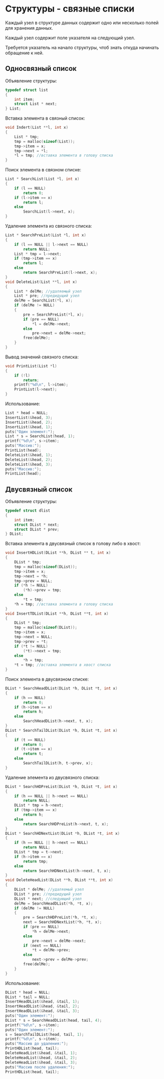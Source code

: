 # Структуры - связные списки

Каждый узел в структуре данных содержит одно или несколько полей для хранения данных.

Каждый узел содержит поле указателя на следующий узел.

Требуется указатель на начало структуры, чтоб знать откуда начинать обращение к ней.

## Односвязный список

Объявление структуры:
```c
typedef struct list
{
	int item;
	struct List * next;
} List;
```

Вставка элемента в связный список:
```c
void Indert(List **l, int x)
{
	List * tmp;
	tmp = malloc(sizeof(List));
	tmp->item = x;
	tmp->next = *l;
	*l = tmp; //вставка элемента в голову списка
}
```

Поиск элемента в связном списке:
```c
List * SearchList(List *l, int x)
{
	if (l == NULL)
		return 0;
	if (l->item == x)
		return l;
	else
		SearchList(l->next, x);
}
```

Удаление элемента из связного списка:
```c
List * SearchPreList(List *l, int x)
{
	if (l == NULL || l->next == NULL)
		return NULL;
	List * tmp = l->next;
	if (tmp->item == x)
		return l;
	else
		return SearchPreList(l->next, x);
}
void DeleteList(List **l, int x)
{
	List * delMe; //удаляемый узел
	List * pre; //предидущий узел
	delMe = SearchList(*l, x);
	if (delMe != NULL)
	{
		pre = SearchPreList(*l, x);
		if (pre == NULL)
			*l = delMe->next;
		else
			pre->next = delMe->next;
		free(delMe);
	}
}
```

Вывод значений связного списка:
```c
void PrintList(List *l)
{
	if (!l)
		return;
	printf("%d\n", l->item);
	PrintList(l->next);
}
```

Использование:
```c
List * head = NULL;
InsertList(&head, 3);
InsertList(&head, 2);
InsertList(&head, 1);
puts("Один элемент:");
List * s = SearchList(head, 1);
printf("%d\n", s->item);
puts("Массив:");
PrintList(head);
DeleteList(&head, 1);
DeleteList(&head, 2);
DeleteList(&head, 3);
puts("Массив:");
PrintList(head);
```

## Двусвязный список

Объявление структуры:
```c
typedef struct dlist
{
	int item;
	struct DList * next;
	struct DList * prev;
} DList;
```
Вставка элемента в двусвязный список в голову либо в хвост:
```c
void InsertHDList(DList **h, DList ** t, int x)
{
	DList * tmp;
	tmp = malloc(sizeof(DList));
	tmp->item = x;
	tmp->next = *h;
	tmp->prev = NULL;
	if (*h != NULL)
		(*h)->prev = tmp;
	else
		*t = tmp;
	*h = tmp; //вставка элемента в голову списка
}
void InsertTDList(DList **h, DList **t, int x)
{
	DList * tmp;
	tmp = malloc(sizeof(DList));
	tmp->item = x;
	tmp->next = NULL;
	tmp->prev = *t;
	if (*t != NULL)
		(*t)->next = tmp;
	else
		*h = tmp;
	*t = tmp; //вставка элемента в хвост списка
}
```
Поиск элемента в двусвязном списке:
```c
DList * SearchHeadDList(DList *h, DList *t, int x)
{
	if (h == NULL)
		return 0;
	if (h->item == x)
		return h;
	else
		SearchHeadDList(h->next, t, x);
}
DList * SearchTailDList(DList *h, DList *t, int x)
{
	if (t == NULL)
		return 0;
	if (t->item == x)
		return t;
	else
		SearchTailDList(h, t->prev, x);
}
```
Удаление элемента из двусвязного списка:
```c
DList * SearchHDPreList(DList *h, DList *t, int x)
{
	if (h == NULL || h->next == NULL)
		return NULL;
	DList * tmp = h->next;
	if (tmp->item == x)
		return h;
	else
		return SearchHDPreList(h->next, t, x);
}
DList * SearchHDNextList(DList *h, DList *t, int x)
{
	if (h == NULL || h->next == NULL)
		return NULL;
	DList * tmp = t->next;
	if (h->item == x)
		return tmp;
	else
		return SearchHDNextList(h->next, t, x);
}
void DeleteHeadList(DList **h, DList **t, int x)
{
	DList * delMe; //удаляемый узел
	DList * pre; //предидущий узел
	DList * next; //следующий узел
	delMe = SearchHeadDList(*h, *t, x);
	if (delMe != NULL)
	{
		pre = SearchHDPreList(*h, *t, x);
		next = SearchHDNextList(*h, *t, x);
		if (pre == NULL)
			*h = delMe->next;
		else
			pre->next = delMe->next;
		if (next == NULL)
			*t = delMe->prev;
		else
			next->prev = delMe->prev;
		free(delMe);
	}
}
```
Использование:
```c
DList * head = NULL;
DList * tail = NULL;
InsertHeadDList(&head, &tail, 1);
InsertHeadDList(&head, &tail, 2);
InsertHeadDList(&head, &tail, 3);
puts("Один элемент:");
DList * s = SearchHeadDList(head, tail, 4);
printf("%d\n", s->item);
puts("Один элемент:");
s = SearchTailDList(head, tail, 1);
printf("%d\n", s->item);
puts("Массив до удаления:");
PrintHDList(head, tail);
DeleteHeadList(&head, &tail, 1);
DeleteHeadList(&head, &tail, 2);
DeleteHeadList(&head, &tail, 3);
puts("Массив после удаления:");
PrintHDList(head, tail);
```





